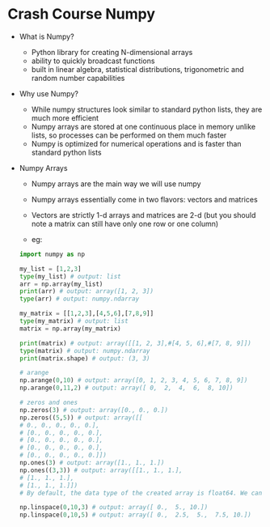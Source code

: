# Crash Course Numpy

- What is Numpy?

    - Python library for creating N-dimensional arrays
    - ability to quickly broadcast functions
    - built in linear algebra, statistical distributions, trigonometric and random number capabilities

- Why use Numpy?

    - While numpy structures look similar to standard python lists, they are much more efficient
    - Numpy arrays are stored at one continuous place in memory unlike lists, so processes can be performed on them much faster
    - Numpy is optimized for numerical operations and is faster than standard python lists

- Numpy Arrays

    - Numpy arrays are the main way we will use numpy
    - Numpy arrays essentially come in two flavors: vectors and matrices
    - Vectors are strictly 1-d arrays and matrices are 2-d (but you should note a matrix can still have only one row or one column)

    - eg:
    ```python
    import numpy as np

    my_list = [1,2,3]
    type(my_list) # output: list
    arr = np.array(my_list)
    print(arr) # output: array([1, 2, 3])
    type(arr) # output: numpy.ndarray

    my_matrix = [[1,2,3],[4,5,6],[7,8,9]]
    type(my_matrix) # output: list
    matrix = np.array(my_matrix)

    print(matrix) # output: array([[1, 2, 3],#[4, 5, 6],#[7, 8, 9]])
    type(matrix) # output: numpy.ndarray
    print(matrix.shape) # output: (3, 3)

    # arange
    np.arange(0,10) # output: array([0, 1, 2, 3, 4, 5, 6, 7, 8, 9])
    np.arange(0,11,2) # output: array([ 0,  2,  4,  6,  8, 10])

    # zeros and ones
    np.zeros(3) # output: array([0., 0., 0.])
    np.zeros((5,5)) # output: array([[
    # 0., 0., 0., 0., 0.],
    # [0., 0., 0., 0., 0.],
    # [0., 0., 0., 0., 0.],
    # [0., 0., 0., 0., 0.],
    # [0., 0., 0., 0., 0.]])
    np.ones(3) # output: array([1., 1., 1.])
    np.ones((3,3)) # output: array([[1., 1., 1.],
    # [1., 1., 1.],
    # [1., 1., 1.]])
    # By default, the data type of the created array is float64. We can specify the data type by using the dtype parameter.
    
    np.linspace(0,10,3) # output: array([ 0.,  5., 10.])
    np.linspace(0,10,5) # output: array([ 0.,  2.5,  5.,  7.5, 10.])

    ```